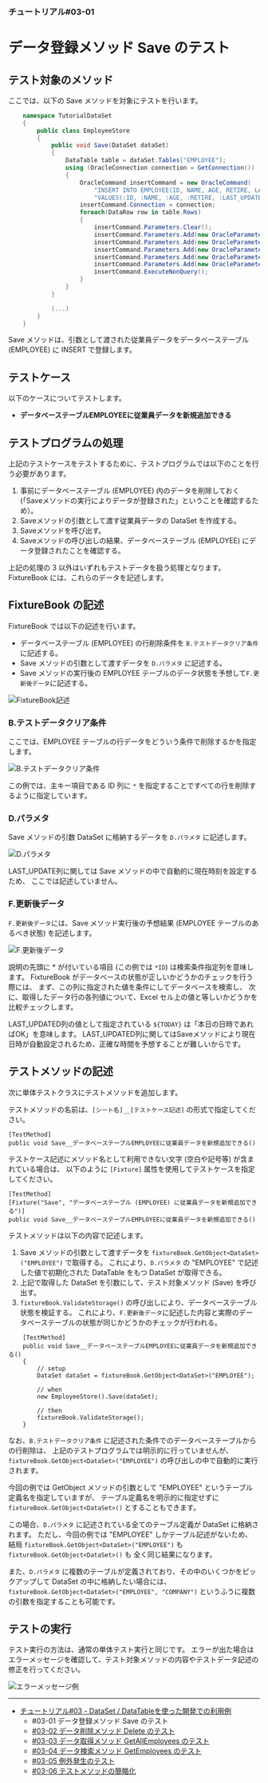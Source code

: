 ﻿
### チュートリアル#03-01

データ登録メソッド Save のテスト
================================

テスト対象のメソッド
--------------------

ここでは、以下の Save メソッドを対象にテストを行います。

```c#
    namespace TutorialDataSet
    {
        public class EmployeeStore
        {
            public void Save(DataSet dataSet)
            {
                DataTable table = dataSet.Tables["EMPLOYEE"];
                using (OracleConnection connection = GetConnection())
                {
                    OracleCommand insertCommand = new OracleCommand(
                        "INSERT INTO EMPLOYEE(ID, NAME, AGE, RETIRE, LAST_UPDATED)" + 
                        "VALUES(:ID, :NAME, :AGE, :RETIRE, :LAST_UPDATED)");
                    insertCommand.Connection = connection;
                    foreach(DataRow row in table.Rows) 
                    {
                        insertCommand.Parameters.Clear();
                        insertCommand.Parameters.Add(new OracleParameter(":ID", row["ID"]));
                        insertCommand.Parameters.Add(new OracleParameter(":NAME", row["NAME"]));
                        insertCommand.Parameters.Add(new OracleParameter(":AGE", row["AGE"]));
                        insertCommand.Parameters.Add(new OracleParameter(":RETIRE", row["RETIRE"]));
                        insertCommand.Parameters.Add(new OracleParameter(":LAST_UPDATED", DateTime.Now));
                        insertCommand.ExecuteNonQuery();
                    }
                }
            }

            (...)
        }
    }
```

Save メソッドは、引数として渡された従業員データをデータベーステーブル (EMPLOYEE) に INSERT で登録します。


テストケース
------------

以下のケースについてテストします。

*   <b>データベーステーブルEMPLOYEEに従業員データを新規追加できる</b>


テストプログラムの処理
----------------------

上記のテストケースをテストするために、テストプログラムでは以下のことを行う必要があります。

1.  事前にデータベーステーブル (EMPLOYEE) 内のデータを削除しておく
    (「Saveメソッドの実行によりデータが登録された」ということを確認するため）。
2.  Saveメソッドの引数として渡す従業員データの DataSet を作成する。
3.  Saveメソッドを呼び出す。
4.  Saveメソッドの呼び出しの結果、データベーステーブル (EMPLOYEE) にデータ登録されたことを確認する。


上記の処理の 3 以外はいずれもテストデータを扱う処理となります。
FixtureBook には、これらのデータを記述します。



FixtureBook の記述
------------------

FixtureBook では以下の記述を行います。

*   データベーステーブル (EMPLOYEE) の行削除条件を `B.テストデータクリア条件` に記述する。
*   Save メソッドの引数として渡すデータを `D.パラメタ` に記述する。
*   Save メソッドの実行後の EMPLOYEE テーブルのデータ状態を予想して`F.更新後データ`に記述する。

![FixtureBook記述](./images/Tutorial-DataSet-Save-01.png?raw=true)


### B.テストデータクリア条件

ここでは、EMPLOYEE テーブルの行データをどういう条件で削除するかを指定します。

![B.テストデータクリア条件](./images/Tutorial-DataSet-Save-02.png?raw=true)

この例では、主キー項目である ID 列に `*` を指定することですべての行を削除するように指定しています。


### D.パラメタ

Save メソッドの引数 DataSet に格納するデータを `D.パラメタ` に記述します。

![D.パラメタ](./images/Tutorial-DataSet-Save-03.png?raw=true)

LAST_UPDATE列に関しては Save メソッドの中で自動的に現在時刻を設定するため、
ここでは記述していません。


### F.更新後データ

`F.更新後データ`には、Save メソッド実行後の予想結果 (EMPLOYEE テーブルのあるべき状態) を記述します。

![F.更新後データ](./images/Tutorial-DataSet-Save-04.png?raw=true)

説明の先頭に \* が付いている項目 (この例では `*ID`) は検索条件指定列を意味します。
FixtureBook がデータベースの状態が正しいかどうかのチェックを行う際には、
まず、この列に指定された値を条件にしてデータベースを検索し、
次に、取得したデータ行の各列値について、Excel セル上の値と等しいかどうかを比較チェックします。

LAST_UPDATED列の値として指定されている `${TODAY}` は「本日の日時であればOK」を意味します。
LAST_UPDATED列に関してはSaveメソッドにより現在日時が自動設定されるため、正確な時間を予想することが難しいからです。


テストメソッドの記述
--------------------

次に単体テストクラスにテストメソッドを追加します。

テストメソッドの名前は、`[シート名]__[テストケース記述]` の形式で指定してください。

    [TestMethod]
    public void Save__データベーステーブルEMPLOYEEに従業員データを新規追加できる()

テストケース記述にメソッド名として利用できない文字 (空白や記号等) が含まれている場合は、
以下のように `[Fixture]` 属性を使用してテストケースを指定してください。

    [TestMethod]
    [Fixture("Save", "データベーステーブル (EMPLOYEE) に従業員データを新規追加できる")]
    public void Save__データベーステーブルEMPLOYEEに従業員データを新規追加できる()

テストメソッドは以下の内容で記述します。

1.  Save メソッドの引数として渡すデータを `fixtureBook.GetObject<DataSet>("EMPLOYEE")` で取得する。
    これにより、`D.パラメタ` の "EMPLOYEE" で記述した値で初期化された DataTable をもつ DataSet が取得できる。
2.  上記で取得した DataSet を引数にして、テスト対象メソッド (Save) を呼び出す。
3.  `fixtureBook.ValidateStorage()` の呼び出しにより、データベーステーブル状態を検証する。
    これにより、`F.更新後データ`に記述した内容と実際のデータベーステーブルの状態が同じかどうかのチェックが行われる。

```
    [TestMethod]
    public void Save__データベーステーブルEMPLOYEEに従業員データを新規追加できる()
    {
        // setup
        DataSet dataSet = fixtureBook.GetObject<DataSet>("EMPLOYEE");

        // when
        new EmployeeStore().Save(dataSet);

        // then
        fixtureBook.ValidateStorage();
    }
```

なお、`B.テストデータクリア条件` に記述された条件でのデータベーステーブルからの行削除は、
上記のテストプログラムでは明示的に行っていませんが、
`fixtureBook.GetObject<DataSet>("EMPLOYEE")` の呼び出しの中で自動的に実行されます。

今回の例では GetObject メソッドの引数として "EMPLOYEE" というテーブル定義名を指定していますが、
テーブル定義名を明示的に指定せずに `fixtureBook.GetObject<DataSet>()` とすることもできます。

この場合、`D.パラメタ` に記述されている全てのテーブル定義が DataSet に格納されます。
ただし、今回の例では "EMPLOYEE" しかテーブル記述がないため、
結局 `fixtureBook.GetObject<DataSet>("EMPLOYEE")` も `fixtureBook.GetObject<DataSet>()` も
全く同じ結果になります。

また、`D.パラメタ` に複数のテーブルが定義されており、その中のいくつかをピックアップして
DataSet の中に格納したい場合には、`fixtureBook.GetObject<DataSet>("EMPLOYEE", "COMPANY")` 
というふうに複数の引数を指定することも可能です。


テストの実行
------------

テスト実行の方法は、通常の単体テスト実行と同じです。
エラーが出た場合はエラーメッセージを確認して、テスト対象メソッドの内容やテストデータ記述の修正を行ってください。


![エラーメッセージ例](./images/Tutorial-DataSet-Save-05.png?raw=true)


------------------------

*   [チュートリアル#03 - DataSet / DataTableを使った開発での利用例](./Tutorial-DataSet.md)
    *   #03-01 データ登録メソッド Save のテスト
    *   [#03-02 データ削除メソッド Delete のテスト](./Tutorial-DataSet-Delete.md)
    *   [#03-03 データ取得メソッド GetAllEmployees のテスト](./Tutorial-DataSet-GetAllEmployees.md)
    *   [#03-04 データ検索メソッド GetEmployees のテスト](./Tutorial-DataSet-GetEmployees.md)
    *   [#03-05 例外発生のテスト](./Tutorial-DataSet-Exception.md)
    *   [#03-06 テストメソッドの簡略化](./Tutorial-DataSet-Expect.md)
